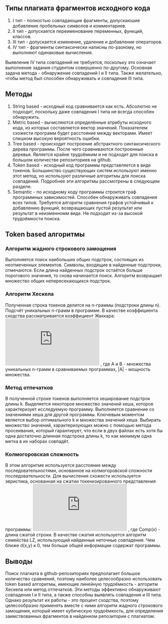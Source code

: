 ## Типы плагиата фрагментов исходного кода

1. I тип - полностью совпадающие фрагменты, допускаюшие добавление пробельных символов и комментариев.
2. II тип - допускается переименование переменных, функций, классов.
3. III тип - допускается изменение, удаление и добавление операторов.
4. IV тип - фрагменты синтаксически написны по-разному, но выполняют одинаковые вычисления.

Выявление IV типа совпадений не требуется, поскольку это означает выполнение задания студентом совершенно по-другому.
Основная задача метода - обнаружение совпадений I и II типа.
Также желательно, чтобы метод был способен обнаруживать и совпадения III типа.

## Методы

1. String based - исходный код сравнивается как есть. 
Абсолютно не подходит, поскольку даже совпадения I типа не всегда способен обнаружить.
2. Metric based - вычисляются определённые атрибуты исходного кода, из которых составляется вектор значений.
Показателем схожести программ будет расстояние между векторами. 
Имеет слишком высокую вероятность ошибки.
3. Tree based - происходит построение абстрактного синтаксического дерева программы.
После чего сравниваются построенные деревья. 
Является крайне трудоёмким и не подходит для поиска в большом количестве репозиториев на github.
4. Token based - исходный код программы представляется в виде токенов.
Большинство существующих систем используют именно этот метод, но используют различные алгоритмы для поиска совпадений.
Подробнее эти алгоритмы рассмотрены в следующем разделе.
5. Semantic - по исходному коду программы строится граф программных зависимостей. 
Способен обнаруживать совпадения всех типов.
Требуется алгоритм сравнения графов устойчивый к добавлению функций, возвращающих пустой результат или результат в неизменномм виде.
Не подходит из-за высокой трудоёмкости поиска.

## Token based алгоритмы

### Алгоритм жадного строкового замощения

Выполняется поиск наибольших общих подстрок, состоящих из неотмеченных элементов.
Символы, входящие в найденные подстроки, отмечаются.
Если длина найденных подстрок остаётся больше порогового значения, то снова начинается поиск.
Алгоритм возвращает множество общих непересекающихся подстрок.

### Алгоритм Хескела

Полученная строка токенов делится на n-граммы (подстроки длины n).
Подсчёт уникальных n-грамм в программе.
В качестве коэффициента сходства рассматривается коэффициент Жаккара:
![](https://latex.codecogs.com/gif.latex?J%28A%2C%20B%29%20%3D%5Cfrac%7B%7D%7B%7D%20%5Cfrac%7B%7CA%20%5Ccap%20B%7C%7D%7B%7CA%20%5Ccup%20B%7C%7D)
, где A и B - множества уникальных n-грамм в сравниваемых программах, |A| - мощность множества.

### Метод отпечатков

В полученной строке токенов выполняется хеширование подстрок длины k.
Выделяется некоторое множество значений хеша, которое характеризует исследуемую программу.
Выполняется сравнение со значениями хеша для другой программы.
Ключевым моментом является выбор оптимального k и множества значений хеша.
Выбирать множество значений, характеризующих можно с помощью метода просеивания, который гарантирует, что если в двух файлах есть хотя бы одна достаточно длинная подстрока длины k, то как минимум одна метка в их наборах совпадёт.

### Колмогоровская сложность

В этом алгоритме используется расстояние между последовательностями, основанное на колмогоровской сложности последовательности.
Для вычисления схожести используется эвристика, основанная на сжатии токенизированного представления программы:
![](https://latex.codecogs.com/gif.latex?d%28x%2Cy%29%20%5Capprox%201%20-%20%5Cfrac%7BComp%28x%29%20-%20Comp%28x%7Cy%29%7D%7BComp%28xy%29%7D)
, где Comp(x) - длина сжатой строки.
В качестве сжатия используется алгоритм семейства LZ, использующий найденные неточные совпадения.
Чем ближе d(x,y) к 0, тем больше общей информации содержат программы.

## Выводы

Поиск плагиата в github-репозиториях предполагает большое количество сравнений, поэтому наиболее целесообразно использовать token based алгоритмы, имеющие линейную трудоёмкость - алгоритм Хескела или метод отпечатков.
Эти методы эффективно обнаруживают совпадения I и II типа, а также способны выявлять совпадения и III типа.
Однако результат их работы - это процент сходства, поэтому целесообразно применять вместе с ними алгоритм жадного строкового замощения, который имеет кубическую трудоёмкость, для определения заимствованных фрагментов в найденном репозитории с плагиатом.
